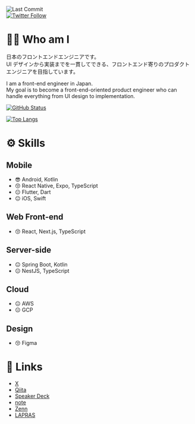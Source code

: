 ![Last Commit](https://img.shields.io/github/last-commit/Kaito-Dogi/Kaito-Dogi)  
[![Twitter Follow](https://img.shields.io/twitter/follow/ich_bin_doggy?style=social)](https://twitter.com/Kaito_Dogi)

# 🙋‍♂️ Who am I

日本のフロントエンドエンジニアです。<br>
UI デザインから実装までを一貫してできる、フロントエンド寄りのプロダクトエンジニアを目指しています。

I am a front-end engineer in Japan.<br>
My goal is to become a front-end-oriented product engineer who can handle everything from UI design to implementation.

[![GitHub Status](https://github-readme-stats.vercel.app/api?username=Kaito-Dogi&count_private=true&show_icons=true&include_all_commits=true)](https://github.com/anuraghazra/github-readme-stats)

[![Top Langs](https://github-readme-stats.vercel.app/api/top-langs/?username=Kaito-Dogi&layout=compact&hide=HTML,CSS,MAKEFILE,shell&langs_count=20)](https://github.com/anuraghazra/github-readme-stats)

# :gear: Skills

## Mobile

- 😎 Android, Kotlin
- 😚 React Native, Expo, TypeScript
- 😐 Flutter, Dart
- 😐 iOS, Swift

## Web Front-end

- 😚 React, Next.js, TypeScript

## Server-side

- 😐 Spring Boot, Kotlin
- 😐 NestJS, TypeScript

## Cloud

- 😐 AWS
- 😐 GCP

## Design

- 😚 Figma

# 🔗 Links

- [X](https://twitter.com/Kaito_Dogi)
- [Qiita](https://qiita.com/Kaito-Dogi)
- [Speaker Deck](https://speakerdeck.com/doggy)
- [note](https://note.com/kaito_dogi/)
- [Zenn](https://zenn.dev/doggy)
- [LAPRAS](https://lapras.com/public/kaito-dogi)

